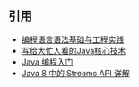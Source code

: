 ## 引用
- [编程语言语法基础与工程实践](https://github.com/wxyyxc1992/ProgrammingLanguage-Series)
- [写给大忙人看的Java核心技术](https://book.douban.com/subject/26710388/)
- [Java 编程入门](https://www.ibm.com/developerworks/cn/java/intro-to-java-course/index.html)
- [Java 8 中的 Streams API 详解](https://www.ibm.com/developerworks/cn/java/j-lo-java8streamapi/)